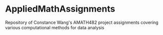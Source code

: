 # AppliedMathAssignments
Repository of Constance Wang's AMATH482 project assignments covering various computational methods for data analysis
